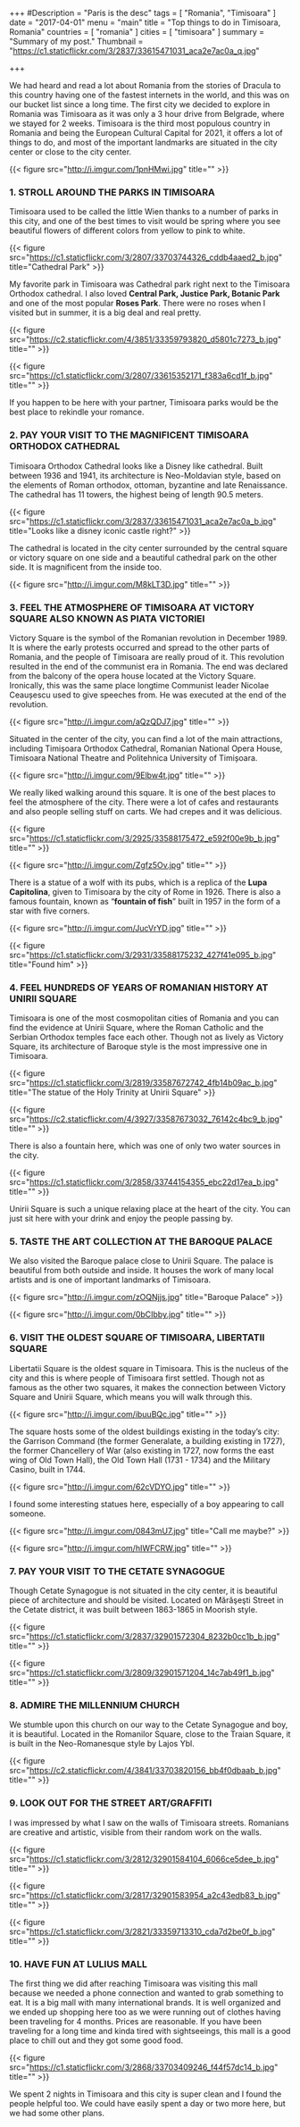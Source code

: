 +++
#Description = "Paris is the desc"
tags = [ "Romania", "Timisoara" ]
date = "2017-04-01"
menu = "main"
title = "Top things to do in Timisoara, Romania"
countries = [ "romania" ]
cities = [ "timisoara" ]
summary = "Summary of my post."
Thumbnail = "https://c1.staticflickr.com/3/2837/33615471031_aca2e7ac0a_q.jpg"

+++

We had heard and read a lot about Romania from the stories of Dracula to this country having one of the fastest internets in the world, and this was on our bucket list since a long time. The first city we decided to explore in Romania was Timisoara as it was only a 3 hour drive from Belgrade, where we stayed for 2 weeks. Timisoara is the third most populous country in Romania and being the European Cultural Capital for 2021, it offers a lot of things to do, and most of the important landmarks are situated in the city center or close to the city center.

{{< figure src="http://i.imgur.com/1pnHMwi.jpg" title="" >}}

### 1. STROLL AROUND THE PARKS IN TIMISOARA

Timisoara used to be called the little Wien thanks to a number of parks in this city, and one of the best times to visit would be spring where you see beautiful flowers of different colors from yellow to pink to white.

{{< figure src="https://c1.staticflickr.com/3/2807/33703744326_cddb4aaed2_b.jpg" title="Cathedral Park" >}}

My favorite park in Timisoara was Cathedral park right next to the Timisoara Orthodox cathedral. I also loved **Central Park, Justice Park, Botanic Park** and one of the most popular **Roses Park**. There were no roses when I visited but in summer, it is a big deal and real pretty.

{{< figure src="https://c2.staticflickr.com/4/3851/33359793820_d5801c7273_b.jpg" title="" >}}

{{< figure src="https://c1.staticflickr.com/3/2807/33615352171_f383a6cd1f_b.jpg" title="" >}}

If you happen to be here with your partner, Timisoara parks would be the best place to rekindle your romance.

### 2. PAY YOUR VISIT TO THE MAGNIFICENT TIMISOARA ORTHODOX CATHEDRAL

Timisoara Orthodox Cathedral looks like a Disney like cathedral. Built between 1936 and 1941, its architecture is Neo-Moldavian style, based on the elements of Roman orthodox, ottoman, byzantine and late Renaissance. The cathedral has 11 towers, the highest being of length 90.5 meters.  

{{< figure src="https://c1.staticflickr.com/3/2837/33615471031_aca2e7ac0a_b.jpg" title="Looks like a disney iconic castle right?" >}}

The cathedral is located in the city center surrounded by the central square or victory square on one side and a beautiful cathedral park on the other side. It is magnificent from the inside too.

{{< figure src="http://i.imgur.com/M8kLT3D.jpg" title="" >}}

### 3. FEEL THE ATMOSPHERE OF TIMISOARA AT VICTORY SQUARE ALSO KNOWN AS PIATA VICTORIEI

Victory Square is the symbol of the Romanian revolution in December 1989. It is where the early protests occurred and spread to the other parts of Romania, and the people of Timisoara are really proud of it. This revolution resulted in the end of the communist era in Romania. The end was declared from the balcony of the opera house located at the Victory Square. Ironically, this was the same place longtime Communist leader Nicolae Ceaușescu used to give speeches from. He was executed at the end of the revolution.

{{< figure src="http://i.imgur.com/aQzQDJ7.jpg" title="" >}}


Situated in the center of the city, you can  find a lot of the main attractions, including Timișoara Orthodox Cathedral, Romanian National Opera House, Timisoara National Theatre and Politehnica University of Timișoara.

{{< figure src="http://i.imgur.com/9Elbw4t.jpg" title="" >}}


We really liked walking around this square. It is one of the best places to feel the atmosphere of the city. There were a lot of cafes and restaurants and also people selling stuff on carts. We had crepes and it was delicious.

{{< figure src="https://c1.staticflickr.com/3/2925/33588175472_e592f00e9b_b.jpg" title="" >}}

{{< figure src="http://i.imgur.com/Zgfz5Ov.jpg" title="" >}}


There is a statue of a wolf with its pubs, which is a replica of the **Lupa Capitolina**, given to Timisoara by the city of Rome in 1926. There is also a famous fountain, known as “**fountain of fish**” built in 1957 in the form of a star with five corners.

{{< figure src="http://i.imgur.com/JucVrYD.jpg" title="" >}}

{{< figure src="https://c1.staticflickr.com/3/2931/33588175232_427f41e095_b.jpg" title="Found him" >}}

### 4. FEEL HUNDREDS OF YEARS OF ROMANIAN HISTORY AT UNIRII SQUARE

Timisoara is one of the most cosmopolitan cities of Romania and you can find the evidence at Unirii Square, where the Roman Catholic and the Serbian Orthodox temples face each other. Though not as lively as Victory Square, its architecture of Baroque style is the most impressive one in Timisoara.

{{< figure src="https://c1.staticflickr.com/3/2819/33587672742_4fb14b09ac_b.jpg" title="The statue of the Holy Trinity at Unirii Square" >}}

{{< figure src="https://c2.staticflickr.com/4/3927/33587673032_76142c4bc9_b.jpg" title="" >}}


There is also a fountain here, which was one of only two water sources in the city.

{{< figure src="https://c1.staticflickr.com/3/2858/33744154355_ebc22d17ea_b.jpg" title="" >}}

Unirii Square is such a unique relaxing place at the heart of the city. You can just sit here with your drink and enjoy the people passing by.

### 5. TASTE THE ART COLLECTION AT THE BAROQUE PALACE

We also visited the Baroque palace close to Unirii Square. The palace is beautiful from both outside and inside. It houses the work of many local artists and is one of important landmarks of Timisoara.

{{< figure src="http://i.imgur.com/zOQNjjs.jpg" title="Baroque Palace" >}}


{{< figure src="http://i.imgur.com/0bCIbby.jpg" title="" >}}


### 6. VISIT THE OLDEST SQUARE OF TIMISOARA, LIBERTATII SQUARE

Libertatii Square is the oldest square in Timisoara. This is the nucleus of the city and this is where people of Timisoara first settled. Though not as famous as the other two squares, it makes the connection between Victory Square and Unirii Square, which means you will walk through this.

{{< figure src="http://i.imgur.com/ibuuBQc.jpg" title="" >}}

The square hosts some of the oldest buildings existing in the today’s city: the Garrison Command (the former Generalate, a building existing in 1727), the former Chancellery of War (also existing in 1727, now forms the east wing of Old Town Hall), the Old Town Hall (1731 - 1734) and the Military Casino, built in 1744.

{{< figure src="http://i.imgur.com/62cVDYO.jpg" title="" >}}

I found some interesting statues here, especially of a boy appearing to call someone.

{{< figure src="http://i.imgur.com/0843mU7.jpg" title="Call me maybe?" >}}

{{< figure src="http://i.imgur.com/hIWFCRW.jpg" title="" >}}

### 7. PAY YOUR VISIT TO THE CETATE SYNAGOGUE

Though Cetate Synagogue is not situated in the city center, it is beautiful piece of architecture and should be visited. Located on Mărăşeşti Street in the Cetate district, it was built between 1863-1865 in Moorish style.  

{{< figure src="https://c1.staticflickr.com/3/2837/32901572304_8232b0cc1b_b.jpg" title="" >}}

{{< figure src="https://c1.staticflickr.com/3/2809/32901571204_14c7ab49f1_b.jpg" title="" >}}

### 8. ADMIRE THE MILLENNIUM CHURCH

We stumble upon this church on our way to the Cetate Synagogue and boy, it is beautiful. Located in the Romanilor Square, close to the Traian Square, it is built in the Neo-Romanesque style by Lajos Ybl.

{{< figure src="https://c2.staticflickr.com/4/3841/33703820156_bb4f0dbaab_b.jpg" title="" >}}

### 9. LOOK OUT FOR THE STREET ART/GRAFFITI

I was impressed by what I saw on the walls of Timisoara streets. Romanians are creative and artistic, visible from their random work on the walls.

{{< figure src="https://c1.staticflickr.com/3/2812/32901584104_6066ce5dee_b.jpg" title="" >}}

{{< figure src="https://c1.staticflickr.com/3/2817/32901583954_a2c43edb83_b.jpg" title="" >}}

{{< figure src="https://c1.staticflickr.com/3/2821/33359713310_cda7d2be0f_b.jpg" title="" >}}

### 10. HAVE FUN AT LULIUS MALL

The first thing we did after reaching Timisoara was visiting this mall because we needed a phone connection and wanted to grab something to eat. It is a big mall with many international brands. It is well organized and we ended up shopping here too as we were running out of clothes having been traveling for 4 months. Prices are reasonable. If you have been traveling for a long time and kinda tired with sightseeings, this mall is a good place to chill out and they got some good food.

{{< figure src="https://c1.staticflickr.com/3/2868/33703409246_f44f57dc14_b.jpg" title="" >}}

We spent 2 nights in Timisoara and this city is super clean and I found the people helpful too. We could have easily spent a day or two more here, but we had some other plans.
